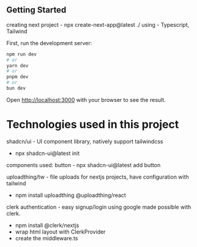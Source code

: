 
## Getting Started

creating next project - npx create-next-app@latest ./
 using - Typescript, Tailwind

First, run the development server:

```bash
npm run dev
# or
yarn dev
# or
pnpm dev
# or
bun dev
```

Open [http://localhost:3000](http://localhost:3000) with your browser to see the result.


# Technologies used in this project


shadcn/ui - UI component library, natively support tailwindcss
   - npx shadcn-ui@latest init

   components used: button - npx shadcn-ui@latest add button


uploadthing/tw - file uploads for nextjs projects, have configuration with tailwind
   - npm install uploadthing @uploadthing/react


clerk authentication - easy signup/login using google made possible with clerk.
   - npm install @clerk/nextjs
   - wrap html layout with ClerkProvider
   - create the middleware.ts